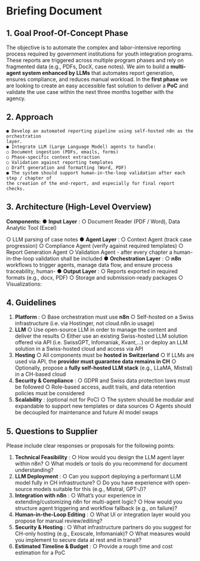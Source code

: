 # Briefing Document

## 1. Goal Proof-Of-Concept Phase

The objective is to automate the complex and labor-intensive reporting process required by
government institutions for youth integration programs. These reports are triggered across
multiple program phases and rely on fragmented data (e.g., PDFs, DocX, case notes). We aim
to build a **multi-agent system enhanced by LLMs** that automates report generation, ensures
compliance, and reduces manual workload.
In the **first phase** we are looking to create an easy accessible fast solution to deliver a **PoC** and
validate the use case within the next three months together with the agency.

## 2. Approach

```
● Develop an automated reporting pipeline using self-hosted n8n as the orchestration
layer.
● Integrate LLM (Large Language Model) agents to handle:
○ Document ingestion (PDFs, emails, forms)
○ Phase-specific context extraction
○ Validation against reporting templates
○ Draft generation and formatting (Word, PDF)
● The system should support human-in-the-loop validation after each step / chapter of
the creation of the end-report, and especially for final report checks.
```
## 3. Architecture (High-Level Overview)

**Components:**
● **Input Layer** :
○ Document Reader (PDF / Word), Data Analytic Tool (Excel)


○ LLM parsing of case notes
● **Agent Layer** :
○ Context Agent (track case progression)
○ Compliance Agent (verify against required templates)
○ Report Generation Agent
○ Validation Agent - after every chapter a human-in-the-loop validation shall be
included
● **Orchestration Layer** :
○ **n8n** workflows to trigger agents, manage data flow, and ensure process
traceability, human-
● **Output Layer** :
○ Reports exported in required formats (e.g., docx, PDF)
○ Storage and submission-ready packages
○ Visualizations:


## 4. Guidelines

1. **Platform** :
    ○ Base orchestration must use **n8n**
    ○ Self-hosted on a Swiss infrastructure (i.e. via Hostinger, not cloud.n8n.io usage)
2. **LLM**
    ○ Use open-source LLM in order to manage the content and deliver the results
    ○ Either use an existing Swiss-hosted LLM solution offered via API (i.e. SwissGPT,
       Infomaniak, Kvant,...) or deploy an LLM solution in a Swiss-hosted cloud and
       access via API
3. **Hosting**
    ○ All components must be **hosted in Switzerland**
    ○ If LLMs are used via API, the **provider must guarantee data remains in CH**
    ○ Optionally, propose a **fully self-hosted LLM stack** (e.g., LLaMA, Mistral) in a
       CH-based cloud
4. **Security & Compliance** :
    ○ GDPR and Swiss data protection laws must be followed
    ○ Role-based access, audit trails, and data retention policies must be considered
5. **Scalability** : (optional not for PoC)
    ○ The system should be modular and expandable to support new templates or data
       sources
    ○ Agents should be decoupled for maintenance and future AI model swaps


## 5. Questions to Supplier

Please include clear responses or proposals for the following points:

1. **Technical Feasibility** :
    ○ How would you design the LLM agent layer within n8n?
    ○ What models or tools do you recommend for document understanding?
2. **LLM Deployment** :
    ○ Can you support deploying a performant LLM model fully in CH infrastructure?
    ○ Do you have experience with open-source models suitable for this (e.g., Mistral,
       GPT-J)?
3. **Integration with n8n** :
    ○ What’s your experience in extending/customizing n8n for multi-agent logic?
    ○ How would you structure agent triggering and workflow fallback (e.g., on failure)?
4. **Human-in-the-Loop Editing** :
    ○ What UI or integration layer would you propose for manual review/editing?
5. **Security & Hosting** :
    ○ What infrastructure partners do you suggest for CH-only hosting (e.g., Exoscale,
       Infomaniak)?
    ○ What measures would you implement to secure data at rest and in transit?
6. **Estimated Timeline & Budget** :
    ○ Provide a rough time and cost estimation for a PoC


